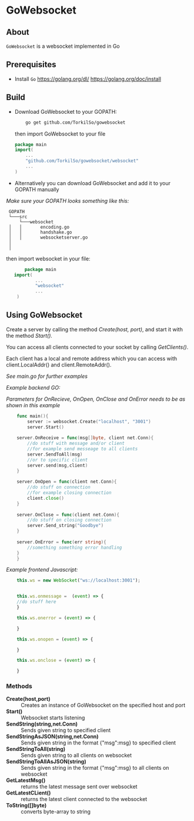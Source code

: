 # GoWebsocket

## About
`GoWebsocket` is a websocket implemented in Go


## Prerequisites
* Install `Go`
https://golang.org/dl/
https://golang.org/doc/install

## Build
* Download GoWebsocket to your GOPATH:
	```sh
    	go get github.com/TorkilSo/gowebsocket
    ```
	then import GoWebsocket to your file
    ```GO
    package main
    import(
    	...
        "github.com/TorkilSo/gowebsocket/websocket"
        ...
    )
    ```
* Alternatively you can download GoWebsocket and add it to your GOPATH manually
 
 *Make sure your GOPATH looks something like this:* 
   ```
    GOPATH
    └───src
    	└───websocket
    │   │   	encoding.go
    │   │   	handshake.go
    │   │		websocketserver.go
    │
    │
  ```

 then import websocket in your file:
 ```GO
    	package main
   	import(
    		...
      		"websocket"
        	...
   	 )
```


## Using GoWebsocket
Create a server by calling the method *Create(host, port)*,
and start it with the method *Start().*

You can access all clients connected to your socket by calling *GetClients()*.

Each client has a local and remote address which you can access with client.LocalAddr() and client.RemoteAddr().

*See main.go for further examples*

*Example backend GO:*

*Parameters for OnRecieve, OnOpen, OnClose and OnError needs to be as shown in this example*
```GO
    func main(){
        server := websocket.Create("localhost", "3001")
        server.Start()
	
	server.OnReceive = func(msg[]byte, client net.Conn){
		//do stuff with message and/or client
		//for example send messeage to all clients
		server.SendToAll(msg) 
		//or to specific client
		server.send(msg,client)
	}
	
	server.OnOpen = func(client net.Conn){
		//do stuff on connection 
		//for example closing connection
		client.close()
	}
	
	server.OnClose = func(client net.Conn){
		//do stuff on closing connection
		server.Send_string("Goodbye")
	}
	
	server.OnError = func(err string){
		//something something error handling
	}
    }
```
*Example frontend Javascript:*
```javascript
    this.ws = new WebSocket("ws://localhost:3001");


    this.ws.onmessage =  (event) => {
    //do stuff here
    }

    this.ws.onerror = (event) => {

    }

    this.ws.onopen = (event) => {

    }

    this.ws.onclose = (event) => {

    }
```
### Methods 
<dl>
<dt><strong>Create(host,port)</strong></dt>
<dd>Creates an instance of GoWebsocket on the specified host and port</dd>
<dt><strong>Start()</strong></dt>
<dd>Websocket starts listening </dd>
<dt><strong>SendString(string,net.Conn)</strong></dt>
<dd>Sends given string to specified client </dd>
<dt><strong>SendStringAsJSON(string,net.Conn)</strong></dt>
<dd>Sends given string in the format {"msg":msg} to specified client</dd>
<dt><strong>SendStringToAll(string)</strong></dt>
<dd>Sends given string to all clients on websocket</dd>
<dt><strong>SendStringToAllAsJSON(string)</strong></dt>
<dd>Sends given string in the format {"msg":msg} to all clients on websocket</dd>
<dt><strong>GetLatestMsg()</strong></dt>
<dd>returns the latest message sent over websocket</dd>
<dt><strong>GetLatestCLient()</strong></dt>
<dd>returns the latest client connected to the websocket</dd>
<dt><strong>ToString([]byte)</strong></dt>
<dd>converts byte-array to string 
</dd>
</dl>

